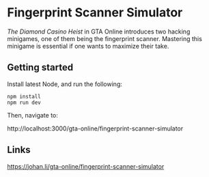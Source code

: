 # Fingerprint Scanner Simulator

*The Diamond Casino Heist* in GTA Online introduces two hacking minigames,
one of them being the fingerprint scanner. Mastering this minigame is essential if one
wants to maximize their take.

## Getting started

Install latest Node, and run the following:

```
npm install
npm run dev
```

Then, navigate to:

http://localhost:3000/gta-online/fingerprint-scanner-simulator

## Links

https://johan.li/gta-online/fingerprint-scanner-simulator
